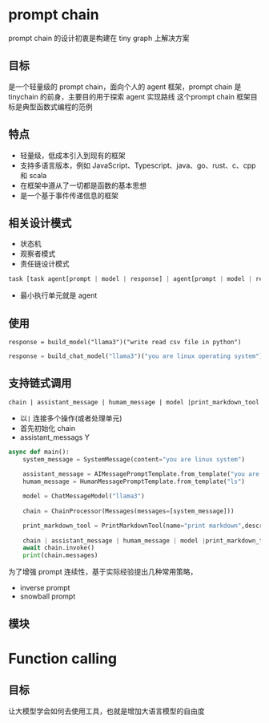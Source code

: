 # prompt chain

prompt chain 的设计初衷是构建在 tiny graph 上解决方案
## 目标
是一个轻量级的 prompt chain，面向个人的 agent 框架，prompt chain 是 tinychain 的前身，主要目的用于探索 agent 实现路线 
这个prompt chain 框架目标是典型函数式编程的范例

## 特点
- 轻量级，低成本引入到现有的框架
- 支持多语言版本，例如 JavaScript、Typescript、java、go、rust、c、cpp 和 scala
- 在框架中遵从了一切都是函数的基本思想
- 是一个基于事件传递信息的框架


## 相关设计模式
- 状态机
- 观察者模式
- 责任链设计模式

```python
task [task agent[prompt | model | response] | agent[prompt | model | respone] outputcheck(target fn)-> task
```

- 最小执行单元就是 agent 



## 使用
```pyhton
response = build_model("llama3")("write read csv file in python")
```
```python
response = build_chat_model("llama3")("you are linux operating system")("ls command")
```

## 支持链式调用
```
chain | assistant_message | humam_message | model |print_markdown_tool
```
- 以`|` 连接多个操作(或者处理单元)
- 首先初始化 chain 
- assistant_messags Y

```python
async def main():
    system_message = SystemMessage(content="you are linux system")
    
    assistant_message = AIMessagePromptTemplate.from_template("you are very help assistant")
    humam_message = HumanMessagePromptTemplate.from_template("ls")

    model = ChatMessageModel("llama3")
    
    chain = ChainProcessor(Messages(messages=[system_message]))

    print_markdown_tool = PrintMarkdownTool(name="print markdown",description="print markdown")
    
    chain | assistant_message | humam_message | model |print_markdown_tool
    await chain.invoke()
    print(chain.messages)
```


为了增强 prompt 连续性，基于实际经验提出几种常用策略，
- inverse prompt
- snowball prompt

## 模块





# Function calling
## 目标
让大模型学会如何去使用工具，也就是增加大语言模型的自由度
